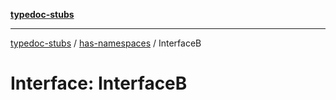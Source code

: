 [**typedoc-stubs**](../../index.md)

***

[typedoc-stubs](../../modules.md) / [has-namespaces](../index.md) / InterfaceB

# Interface: InterfaceB
